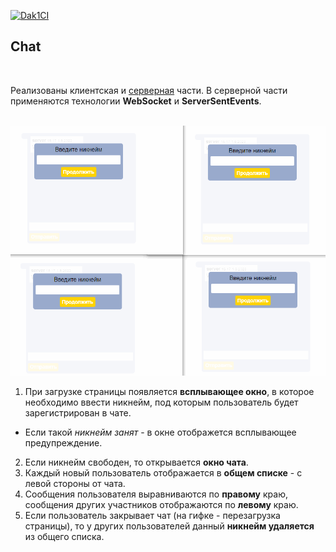 [![Dak1CI](https://github.com/Go5710264/chat-front/actions/workflows/github-actions-demo.yml/badge.svg)](https://github.com/Go5710264/chat-front/actions/workflows/github-actions-demo.yml)

## Chat

<br>

Реализованы клиентская и [серверная](https://github.com/Go5710264/chat-back.git) части. 
В серверной части применяются технологии **WebSocket** и **ServerSentEvents**.

<br>

<img src="./chat.gif" width="550" height="400" alt="Demo">

1. При загрузке страницы появляется __всплывающее окно__, в которое необходимо ввести никнейм, под которым пользователь будет зарегистрирован в чате.
- Если такой _никнейм занят_ - в окне отображется всплывающее предупреждение.
2. Если никнейм свободен, то открывается __окно чата__.
3. Каждый новый пользователь отображается в __общем списке__ - с левой стороны от чата. 
5. Сообщения пользователя выравниваются по __правому__ краю, сообщения других участников отображаются по __левому__ краю.
6. Если пользователь закрывает чат (на гифке - перезагрузка страницы), то у других пользователей данный __никнейм удаляется__ из общего списка. 
